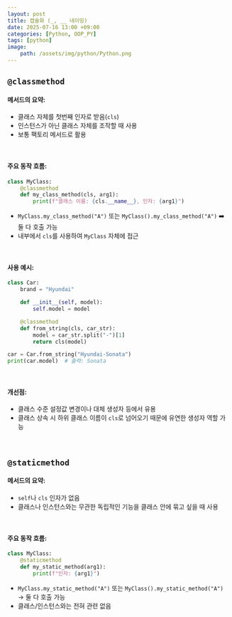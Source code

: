 ```yaml
---
layout: post
title: 캡슐화 (_, __ 네이밍)
date: 2025-07-16 13:00 +09:00
categories: [Python, OOP_PY]
tags: [python]
image:
    path: /assets/img/python/Python.png
---
```


## `@classmethod`

#### 메서드의 요약:

- 클래스 자체를 첫번째 인자로 받음(`cls`)
- 인스턴스가 아닌 클래스 자체를 조작할 때 사용
- 보통 팩토리 메서드로 활용

<br>

#### 주요 동작 흐름:

```python
class MyClass:
    @classmethod
    def my_class_method(cls, arg1):
        print(f"클래스 이름: {cls.__name__}, 인자: {arg1}")
```

- `MyClass.my_class_method("A")` 또는 `MyClass().my_class_method("A")` ➡️ 둘 다 호출 가능
- 내부에서 `cls`를 사용하여 `MyClass` 자체에 접근

<br>

#### 사용 예시:

```python
class Car:
    brand = "Hyundai"

    def __init__(self, model):
        self.model = model

    @classmethod
    def from_string(cls, car_str):
        model = car_str.split("-")[1]
        return cls(model)

car = Car.from_string("Hyundai-Sonata")
print(car.model)  # 출력: Sonata
```

<br>

#### 개선점:

- 클래스 수준 설정값 변경이나 대체 생성자 등에서 유용
- 클래스 상속 시 하위 클래스 이름이 `cls`로 넘어오기 때문에 유연한 생성자 역할 가능

<br>

## `@staticmethod`

#### 메서드의 요약:

- `self`나 `cls` 인자가 없음
- 클래스나 인스턴스와는 무관한 독립적인 기능을 클래스 안에 묶고 싶을 때 사용
 
<br>

#### 주요 동작 흐름:

```python
class MyClass:
    @staticmethod
    def my_static_method(arg1):
        print(f"인자: {arg1}")
```

- `MyClass.my_static_method("A")` 또는 `MyClass().my_static_method("A")` → 둘 다 호출 가능
- 클래스/인스턴스와는 전혀 관련 없음

